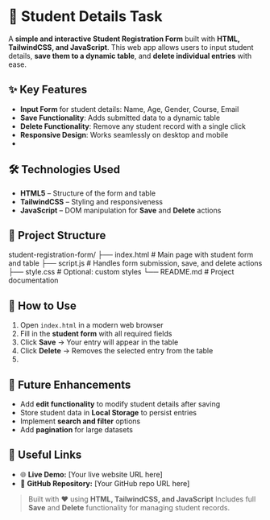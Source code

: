 # 📝 Student Details Task

A **simple and interactive Student Registration Form** built with **HTML, TailwindCSS, and JavaScript**.
This web app allows users to input student details, **save them to a dynamic table**, and **delete individual entries** with ease.

## ✨ Key Features

* **Input Form** for student details: Name, Age, Gender, Course, Email
* **Save Functionality**: Adds submitted data to a dynamic table
* **Delete Functionality**: Remove any student record with a single click
* **Responsive Design**: Works seamlessly on desktop and mobile
* 
## 🛠 Technologies Used

* **HTML5** – Structure of the form and table
* **TailwindCSS** – Styling and responsiveness
* **JavaScript** – DOM manipulation for **Save** and **Delete** actions
  
## 📂 Project Structure

student-registration-form/
├── index.html       # Main page with student form and table
├── script.js        # Handles form submission, save, and delete actions
├── style.css        # Optional: custom styles
└── README.md        # Project documentation

## 🚀 How to Use

1. Open `index.html` in a modern web browser
2. Fill in the **student form** with all required fields
3. Click **Save** → Your entry will appear in the table
4. Click **Delete** → Removes the selected entry from the table
5. 
## 🔧 Future Enhancements

* Add **edit functionality** to modify student details after saving
* Store student data in **Local Storage** to persist entries
* Implement **search and filter** options
* Add **pagination** for large datasets

## 🔗 Useful Links

* 🌐 **Live Demo:** \[Your live website URL here]
* 📁 **GitHub Repository:** \[Your GitHub repo URL here]

> Built with ❤️ using **HTML, TailwindCSS, and JavaScript**
> Includes full **Save** and **Delete** functionality for managing student records.
